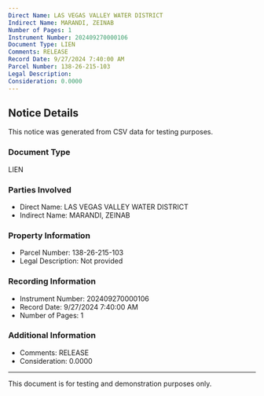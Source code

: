 ```yaml
---
Direct Name: LAS VEGAS VALLEY WATER DISTRICT
Indirect Name: MARANDI, ZEINAB
Number of Pages: 1
Instrument Number: 202409270000106
Document Type: LIEN
Comments: RELEASE
Record Date: 9/27/2024 7:40:00 AM
Parcel Number: 138-26-215-103
Legal Description: 
Consideration: 0.0000
---
```


## Notice Details

This notice was generated from CSV data for testing purposes.

### Document Type
LIEN

### Parties Involved
- Direct Name: LAS VEGAS VALLEY WATER DISTRICT
- Indirect Name: MARANDI, ZEINAB

### Property Information
- Parcel Number: 138-26-215-103
- Legal Description: Not provided

### Recording Information
- Instrument Number: 202409270000106
- Record Date: 9/27/2024 7:40:00 AM
- Number of Pages: 1

### Additional Information
- Comments: RELEASE
- Consideration: 0.0000

---

This document is for testing and demonstration purposes only.
